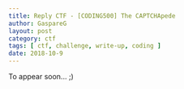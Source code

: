 ```yaml
---
title: Reply CTF - [CODING500] The CAPTCHApede
author: GaspareG
layout: post
category: ctf
tags: [ ctf, challenge, write-up, coding ]
date: 2018-10-9 
---
```


To appear soon... ;)
